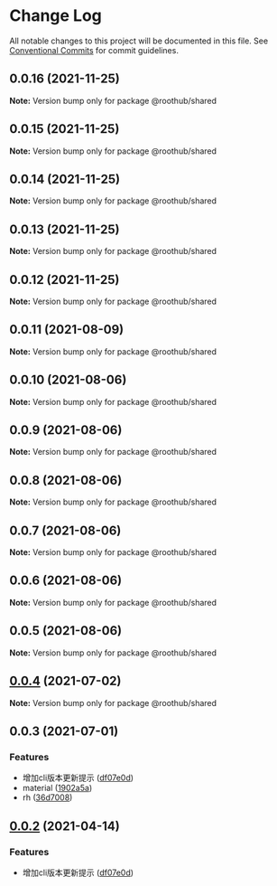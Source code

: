 # Change Log

All notable changes to this project will be documented in this file.
See [Conventional Commits](https://conventionalcommits.org) for commit guidelines.

## 0.0.16 (2021-11-25)

**Note:** Version bump only for package @roothub/shared





## 0.0.15 (2021-11-25)

**Note:** Version bump only for package @roothub/shared





## 0.0.14 (2021-11-25)

**Note:** Version bump only for package @roothub/shared





## 0.0.13 (2021-11-25)

**Note:** Version bump only for package @roothub/shared





## 0.0.12 (2021-11-25)

**Note:** Version bump only for package @roothub/shared





## 0.0.11 (2021-08-09)

**Note:** Version bump only for package @roothub/shared





## 0.0.10 (2021-08-06)

**Note:** Version bump only for package @roothub/shared





## 0.0.9 (2021-08-06)

**Note:** Version bump only for package @roothub/shared





## 0.0.8 (2021-08-06)

**Note:** Version bump only for package @roothub/shared





## 0.0.7 (2021-08-06)

**Note:** Version bump only for package @roothub/shared





## 0.0.6 (2021-08-06)

**Note:** Version bump only for package @roothub/shared





## 0.0.5 (2021-08-06)

**Note:** Version bump only for package @roothub/shared





## [0.0.4](http://gitlab.bighome360.com/frontend/rh/rh.js/compare/@roothub/shared@0.0.3...@roothub/shared@0.0.4) (2021-07-02)

**Note:** Version bump only for package @roothub/shared





## 0.0.3 (2021-07-01)


### Features

* 增加cli版本更新提示 ([df07e0d](http://gitlab.bighome360.com/frontend/rh/rh.js/commit/df07e0d38dc645d2528f9387a89587c0f29165f3))
* material ([1902a5a](http://gitlab.bighome360.com/frontend/rh/rh.js/commit/1902a5a3b395fda3b1fba07d4e654e4eb829ac7f))
* rh ([36d7008](http://gitlab.bighome360.com/frontend/rh/rh.js/commit/36d7008139e96decb8cb90716b6585e581dd9f2f))






## [0.0.2](http://gitlab.bighome360.com/frontend/rh/rh.js/compare/@rh/shared@0.0.1...@rh/shared@0.0.2) (2021-04-14)


### Features

* 增加cli版本更新提示 ([df07e0d](http://gitlab.bighome360.com/frontend/rh/rh.js/commit/df07e0d38dc645d2528f9387a89587c0f29165f3))
